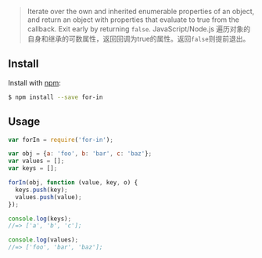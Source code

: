 
> Iterate over the own and inherited enumerable properties of an object, and return an object with properties that evaluate to true from the callback. Exit early by returning `false`. JavaScript/Node.js
> 遍历对象的自身和继承的可数属性，返回回调为true的属性。返回`false`则提前退出。

## Install

Install with [npm](https://www.npmjs.com/):

```sh
$ npm install --save for-in
```

## Usage

```js
var forIn = require('for-in');

var obj = {a: 'foo', b: 'bar', c: 'baz'};
var values = [];
var keys = [];

forIn(obj, function (value, key, o) {
  keys.push(key);
  values.push(value);
});

console.log(keys);
//=> ['a', 'b', 'c'];

console.log(values);
//=> ['foo', 'bar', 'baz'];
```
